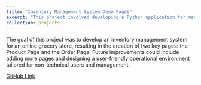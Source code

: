 ```yaml
---
title: "Inventory Management System Demo Pages"
excerpt: "This project involved developing a Python application for managing inventory in an online grocery store, featuring functionality to connect to a custom MySQL database and present operational pages on the web.<br/><img src='/images/Dashboard.jpg'>"
collection: projects
---
```


The goal of this project was to develop an inventory management system for an online grocery store, resulting in the creation of two key pages: the Product Page and the Order Page. Future improvements could include adding more pages and designing a user-friendly operational environment tailored for non-technical users and management.

[GitHub Link](https://github.com/sharminhossainbd/Inventory-Management-System)
